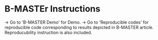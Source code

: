 # B-MASTEr Instructions
-> Go to 'B-MASTER Demo' for Demo.
-> Go to 'Reproducible codes' for reproducible code corresponding to results depicted in B-MASTER article. Reproducubility instruction is also included.
